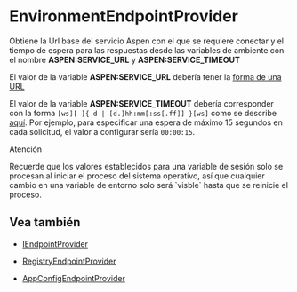 # EnvironmentEndpointProvider

Obtiene la Url base del servicio Aspen con el que se requiere conectar y el tiempo de espera para las respuestas desde las variables de ambiente con el nombre **ASPEN:SERVICE_URL** y **ASPEN:SERVICE_TIMEOUT**

El valor de la variable **ASPEN:SERVICE_URL** debería tener la [forma de una URL](https://en.wikipedia.org/wiki/URL)

El valor de la variable **ASPEN:SERVICE_TIMEOUT** debería corresponder con la forma `[ws][-]{ d | [d.]hh:mm[:ss[.ff]] }[ws]` como se describe [aquí](https://docs.microsoft.com/en-us/dotnet/api/system.timespan.parse). Por ejemplo, para especificar una espera de máximo 15 segundos en cada solicitud, el valor a configurar sería `00:00:15`.

<div class="admonition info">
   <p class="first admonition-title">Atención</p>
   <p class="last">Recuerde que los valores establecidos para una variable de sesión solo se procesan al iniciar el proceso del sistema operativo, así que cualquier cambio en una variable de entorno solo será `visble` hasta que se reinicie el proceso.</p>
</div>

## Vea también

- [IEndpointProvider](IEndpointProvider.md)

- [RegistryEndpointProvider](RegistryEndpointProvider.md)

- [AppConfigEndpointProvider](AppConfigEndpointProvider.md)
